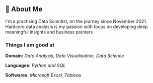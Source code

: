 
## 🚀 About Me
I'm a practising Data Scientist, on the journey since November 2021.
Hardcore data analysis is my passion with focus on developing deep meaningful insights and business pointers

### Things I am good at 
**Domain:** *Data Analysis, Data Visualisation, Data Science*

**Languages:** *Python and SQL*

**Softwares:** *Microsoft Excel, Tableau*



